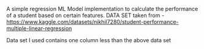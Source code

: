 A simple regression ML Model implementation to calculate the performance of a student based on certain features.
DATA SET taken from - https://www.kaggle.com/datasets/nikhil7280/student-performance-multiple-linear-regression


Data set I used contains one column less than the above data set
